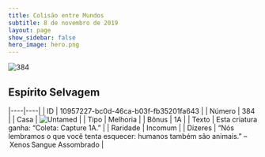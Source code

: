 ```yaml
---
title: Colisão entre Mundos
subtitle: 8 de novembro de 2019
layout: page
show_sidebar: false
hero_image: hero.png
---
```


![384](https://cdn.keyforgegame.com/media/card_front/pt/452_384_FJ8X9CPM6353_pt.png)

## Espírito Selvagem

|----|----|
| ID | 10957227-bc0d-46ca-b03f-fb35201fa643 |
| Número | 384 |
| Casa | ![Untamed](https://archonarcana.com/images/thumb/b/bd/Untamed.png/22px-Untamed.png "Indomados") |
| Tipo | Melhoria |
| Bônus | 1A |
| Texto | Esta criatura ganha: “Coleta: Capture 1A.” |
| Raridade | Incomum |
| Dizeres | “Nós lembramos o que você tenta esquecer: humanos também são animais.” – Xenos Sangue Assombrado |
